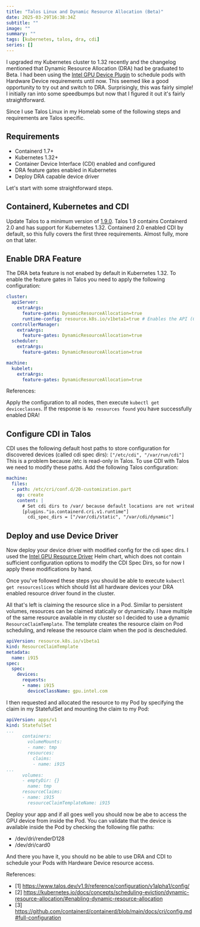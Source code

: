 ```yaml
---
title: "Talos Linux and Dynamic Resource Allocation (Beta)"
date: 2025-03-29T16:38:34Z
subtitle: ""
image: ""
summary: ""
tags: [kubernetes, talos, dra, cdi]
series: []
---
```


I upgraded my Kubernetes cluster to 1.32 recently and the changelog mentioned that Dynamic Resource Allocation (DRA) had be graduated to Beta.
I had been using the [Intel GPU Device Plugin](https://github.com/intel/intel-device-plugins-for-kubernetes/blob/main/cmd/gpu_plugin/README.md) to schedule pods with Hardware Device requirements until now. This seemed like a good opportunity to try out and switch to DRA. Surprisingly, this was fairly simple! I initially ran into some speedbumps but now that I figured it out it's fairly straightforward.

Since I use Talos Linux in my Homelab some of the following steps and requirements are Talos specific.

## Requirements

- Containerd 1.7+
- Kubernetes 1.32+
- Container Device Interface (CDI) enabled and configured
- DRA feature gates enabled in Kubernetes
- Deploy DRA capable device driver

Let's start with some straightforward steps.

## Containerd, Kubernetes and CDI

Update Talos to a minimum version of [1.9.0](https://github.com/siderolabs/talos/releases/tag/v1.9.0). 
Talos 1.9 contains Containerd 2.0 and has support for Kubernetes 1.32. 
Containerd 2.0 enabled CDI by default, so this fully covers the first three requirements. Almost fully, more on that later.

## Enable DRA Feature 

The DRA beta feature is not enabed by default in Kubernetes 1.32. To enable the feature gates in Talos you need to apply the following configuration:

```yaml
cluster:
  apiServer:
    extraArgs:
      feature-gates: DynamicResourceAllocation=true
      runtime-config: resource.k8s.io/v1beta1=true # Enables the API (CRD)
  controllerManager:
    extraArgs:
      feature-gates: DynamicResourceAllocation=true
  scheduler:
    extraArgs:
      feature-gates: DynamicResourceAllocation=true

machine:
  kubelet:
    extraArgs:
      feature-gates: DynamicResourceAllocation=true
```

References:



Apply the configuration to all nodes, then execute `kubectl get deviceclasses`. If the response is `No resources found` you have successfully enabled DRA!

## Configure CDI in Talos

CDI uses the following default host paths to store configuration for discovered devices (called cdi spec dirs): `["/etc/cdi", "/var/run/cdi"]`
This is a problem because /etc is read-only in Talos. To use CDI with Talos we need to modify these paths. Add the following Talos configuration:

```yaml
machine:
  files:
  - path: /etc/cri/conf.d/20-customization.part
    op: create
    content: |
      # Set cdi dirs to /var/ because default locations are not writeable in talos
      [plugins."io.containerd.cri.v1.runtime"]
        cdi_spec_dirs = ["/var/cdi/static", "/var/cdi/dynamic"]
```

## Deploy and use Device Driver

Now deploy your device driver with modified config for the cdi spec dirs. I used the [Intel GPU Resource Driver](https://github.com/intel/helm-charts/tree/main/charts/intel-gpu-resource-driver) Helm chart, which does not contain sufficient configuration options to modify the CDI Spec Dirs, so for now I apply these modifications by hand.

Once you've followed these steps you should be able to execute `kubectl get resourceslices` which should list all hardware devices your DRA enabled resource driver found in the cluster.

All that's left is claiming the resource slice in a Pod. Similar to persistent volumes, resources can be claimed statically or dynamically. I have multiple of the same resource available in my cluster so I decided to use a dynamic `ResourceClaimTemplate`. The template creates the resource claim on Pod scheduling, and release the resource claim when the pod is descheduled.

```yaml
apiVersion: resource.k8s.io/v1beta1
kind: ResourceClaimTemplate
metadata:
  name: i915
spec:
  spec:
    devices:
      requests:
      - name: i915
        deviceClassName: gpu.intel.com
```

I then requested and allocated the resource to my Pod by specifying the claim in my StatefulSet and mounting the claim to my Pod:


```yaml
apiVersion: apps/v1
kind: StatefulSet
...
      containers:
        volumeMounts:
        - name: tmp
        resources: 
          claims:
          - name: i915
...
      volumes:
      - emptyDir: {}
        name: tmp
      resourceClaims:
      - name: i915
        resourceClaimTemplateName: i915
```

Deploy your app and if all goes well you should now be abe to access the GPU device from inside the Pod. You can validate that the device is available inside the Pod by checking the following file paths:
- /dev/dri/renderD128
- /dev/dri/card0

And there you have it, you should no be able to use DRA and CDI to schedule your Pods with Hardware Device resource access.

References:
- [1] https://www.talos.dev/v1.9/reference/configuration/v1alpha1/config/
- [2] https://kubernetes.io/docs/concepts/scheduling-eviction/dynamic-resource-allocation/#enabling-dynamic-resource-allocation
- [3] https://github.com/containerd/containerd/blob/main/docs/cri/config.md#full-configuration